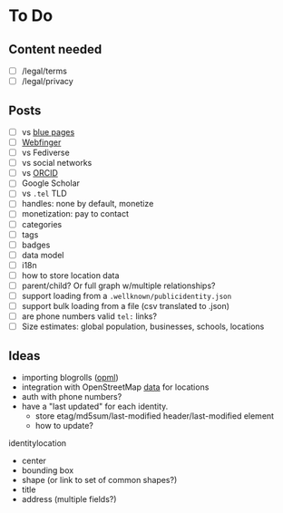 # To Do


## Content needed
- [ ] /legal/terms
- [ ] /legal/privacy

## Posts

- [ ] vs [blue pages](https://en.wikipedia.org/wiki/Blue_pages)
- [ ] [Webfinger](https://www.packetizer.com/ws/webfinger/)
- [ ] vs Fediverse
- [ ] vs social networks
- [ ] vs [ORCID](https://orcid.org/)
- [ ] Google Scholar
- [ ] vs `.tel` TLD
- [ ] handles: none by default, monetize
- [ ] monetization: pay to contact
- [ ] categories
- [ ] tags
- [ ] badges
- [ ] data model
- [ ] i18n
- [ ] how to store location data
- [ ] parent/child?  Or full graph w/multiple relationships?
- [ ] support loading from a `.wellknown/publicidentity.json`
- [ ] support bulk loading from a file (csv translated to .json)
- [ ] are phone numbers valid `tel:` links?
- [ ] Size estimates: global population, businesses, schools, locations

## Ideas

- importing blogrolls ([opml](https://en.wikipedia.org/wiki/OPML))
- integration with OpenStreetMap [data](https://wiki.openstreetmap.org/wiki/Downloading_data) for locations
- auth with phone numbers?
- have a "last updated" for each identity.
	- store etag/md5sum/last-modified header/last-modified element
	- how to update?

identitylocation
- center
- bounding box
- shape (or link to set of common shapes?)
- title
- address (multiple fields?)
